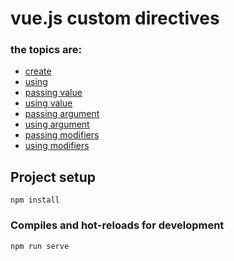 # vue.js custom directives


### the topics are:

* [create]()
* [using ]()
* [passing value]()
* [using value]()
* [passing argument]()
* [using argument]()
* [passing modifiers]()
* [using modifiers]()

## Project setup
```
npm install
```

### Compiles and hot-reloads for development
```
npm run serve
```
